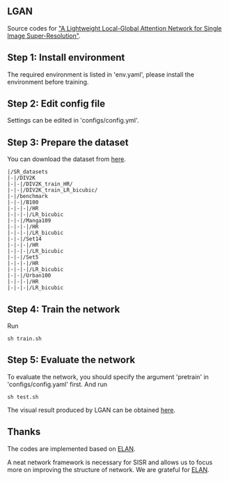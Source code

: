 ## LGAN
Source codes for ["A Lightweight Local-Global Attention Network for Single Image Super-Resolution"]().

## Step 1: Install environment
The required environment is listed in 'env.yaml', please install the environment before training.

## Step 2: Edit config file
Settings can be edited in 'configs/config.yml'.

## Step 3: Prepare the dataset
You can download the dataset from [here](https://drive.google.com/file/d/1m4dZ1CARTohwu6tOznHtS-XjC4hnwCgm/view?usp=sharing).
``` 
|/SR_datasets
|-|/DIV2K
|-|-|/DIV2K_train_HR/
|-|-|/DIV2K_train_LR_bicubic/
|-|/benchmark
|-|-|/B100
|-|-|-|/HR
|-|-|-|/LR_bicubic
|-|-|/Manga109
|-|-|-|/HR
|-|-|-|/LR_bicubic
|-|-|/Set14
|-|-|-|/HR
|-|-|-|/LR_bicubic
|-|-|/Set5
|-|-|-|/HR
|-|-|-|/LR_bicubic
|-|-|/Urban100
|-|-|-|/HR
|-|-|-|/LR_bicubic
```

## Step 4: Train the network
Run
```
sh train.sh
```

## Step 5: Evaluate the network
To evaluate the network, you should specify the argument 'pretrain' in 'configs/config.yaml' first.
And run
```
sh test.sh
```
The visual result produced by LGAN can be obtained [here](https://drive.google.com/file/d/1WUxKDC3n07UIK0QFolREgTdwABwBWobU/view?usp=sharing).

## Thanks
The codes are implemented based on [ELAN](https://github.com/xindongzhang/ELAN).

A neat network framework is necessary for SISR and allows us to focus more on improving the structure of network.
We are grateful for [ELAN](https://github.com/xindongzhang/ELAN).

